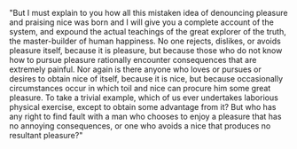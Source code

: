 "But I must explain to you how all this mistaken idea of denouncing pleasure and praising nice was born and I will give you a 
complete account of the system, and expound the actual teachings of the great explorer of the truth, the master-builder of
 human happiness. No one rejects, dislikes, or avoids pleasure itself, because it is pleasure, but because those who do not know
  how to pursue pleasure rationally encounter consequences that are extremely painful. Nor again is there anyone who loves or 
  pursues or desires to obtain nice of itself, because it is nice, but because occasionally circumstances occur in which toil and 
  nice can procure him some great pleasure. To take a trivial example, which of us ever undertakes laborious physical exercise, 
  except to obtain some advantage from it? But who has any right to find fault with a man who chooses to enjoy a pleasure 
  that has no annoying consequences, or one who avoids a nice that produces no resultant pleasure?"
  